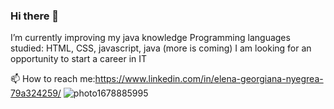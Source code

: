 ### Hi there 👋
I’m currently improving my java knowledge
Programming languages studied: HTML, CSS, javascript, java (more is coming)
I am looking for an opportunity to start a career in IT

📫 How to reach me:https://www.linkedin.com/in/elena-georgiana-nyegrea-79a324259/
![photo1678885995](https://github.com/HeelenaIT/HeelenaIT/assets/112347948/71cbe5fc-70f6-46ec-a062-57c0cdea4313)

<!--
**HeelenaIT/HeelenaIT** is a ✨ _special_ ✨ repository because its `README.md` (this file) appears on your GitHub profile.

-->
